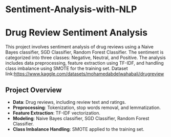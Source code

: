 # Sentiment-Analysis-with-NLP
# Drug Review Sentiment Analysis

This project involves sentiment analysis of drug reviews using a Naive Bayes classifier, SGD Classifier, Random Forest Classifier. The sentiment is categorized into three classes: Negative, Neutral, and Positive. The analysis includes data preprocessing, feature extraction using TF-IDF, and handling class imbalance using SMOTE for the training set.
Dataset link:https://www.kaggle.com/datasets/mohamedabdelwahabali/drugreview

## Project Overview

- **Data**: Drug reviews, including review text and ratings.
- **Preprocessing**: Tokenization, stop words removal, and lemmatization.
- **Feature Extraction**: TF-IDF vectorization.
- **Modeling**: Naive Bayes classifier, SGD Classifier, Random Forest Classifier.
- **Class Imbalance Handling**: SMOTE applied to the training set.

